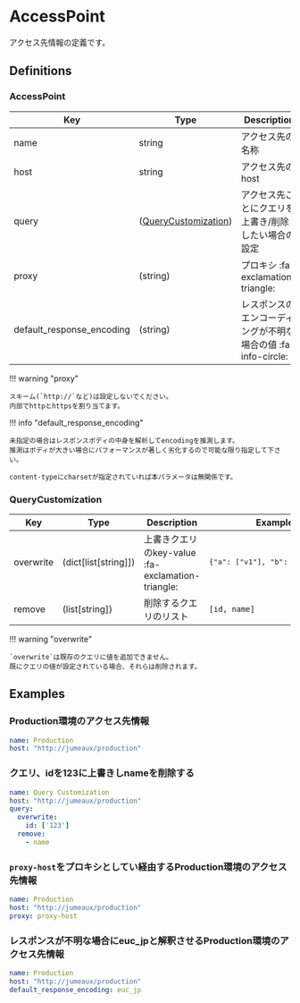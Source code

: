 AccessPoint
===========

アクセス先情報の定義です。

Definitions
-----------

### AccessPoint

| Key                       | Type                                         | Description                                                   | Example                     | Default |
|---------------------------|----------------------------------------------|---------------------------------------------------------------|-----------------------------|---------|
| name                      | string                                       | アクセス先の名称                                              | Production                  |         |
| host                      | string                                       | アクセス先のhost                                              | `http://jumeaux/production` |         |
| query                     | ([QueryCustomization](#query-customization)) | アクセス先ごとにクエリを上書き/削除したい場合の設定           | -                           |         |
| proxy                     | (string)                                     | プロキシ :fa-exclamation-triangle:                            | `proxy-host`                |         |
| default_response_encoding | (string)                                     | レスポンスのエンコーディングが不明な場合の値 :fa-info-circle: | utf8                        |         |


!!! warning  "proxy"

    スキーム(`http://`など)は設定しないでください。  
    内部でhttpとhttpsを割り当てます。

!!! info "default_response_encoding"

    未指定の場合はレスポンスボディの中身を解析してencodingを推測します。  
    推測はボディが大きい場合にパフォーマンスが著しく劣化するので可能な限り指定して下さい。

    content-typeにcharsetが指定されていれば本パラメータは無関係です。


### QueryCustomization

| Key       | Type                 | Description                                       | Example                                   | Default |
|-----------|----------------------|---------------------------------------------------|-------------------------------------------|---------|
| overwrite | (dict[list[string]]) | 上書きクエリのkey-value :fa-exclamation-triangle: | <pre>{"a": ["v1"], "b": ["2", "3"]}</pre> |         |
| remove    | (list[string])       | 削除するクエリのリスト                            | `[id, name]`                              |         |

!!! warning "overwrite"

    `overwrite`は既存のクエリに値を追加できません。  
    既にクエリの値が設定されている場合、それらは削除されます。


Examples
--------

### Production環境のアクセス先情報

```yml
name: Production
host: "http://jumeaux/production"
```

### クエリ、idを123に上書きしnameを削除する

```yml
name: Query Customization
host: "http://jumeaux/production"
query:
  overwrite:
    id: ['123']
  remove:
    - name
```

### `proxy-host`をプロキシとしてい経由するProduction環境のアクセス先情報

```yml
name: Production
host: "http://jumeaux/production"
proxy: proxy-host
```

### レスポンスが不明な場合にeuc_jpと解釈させるProduction環境のアクセス先情報

```yml
name: Production
host: "http://jumeaux/production"
default_response_encoding: euc_jp
```

